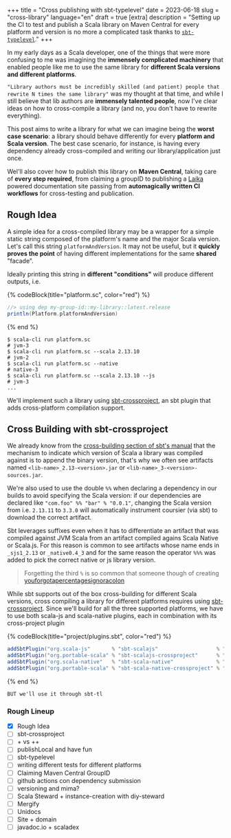 +++
title = "Cross publishing with sbt-typelevel"
date = 2023-06-18
slug = "cross-library"
language="en"
draft = true
[extra]
description = "Setting up the CI to test and publish a Scala library on Maven Central for every platform and version is no more a complicated task thanks to [`sbt-typelevel`](https://typelevel.org/sbt-typelevel)."
+++

In my early days as a Scala developer, one of the things that were more confusing to me was imagining the **immensely complicated machinery** that enabled people like me to use the same library for **different Scala versions and different platforms**.

`"Library authors must be incredibly skilled (and patient) people that rewrite N times the same library"` was my thought at that time, and while I still believe that lib authors are **immensely talented people**, now I've clear ideas on how to cross-compile a library (and no, you don't have to rewrite everything).

This post aims to write a library for what we can imagine being the **worst case scenario**: a library should behave differently for every **platform and Scala version**. The best case scenario, for instance, is having every dependency already cross-compiled and writing our library/application just once. 

Wel'll also cover how to publish this library on **Maven Central**, taking care of **every step required**, from claiming a groupID to publishing a [Laika] powered documentation site passing from **automagically written CI workflows** for cross-testing and publication.

## Rough Idea
A simple idea for a cross-compiled library may be a wrapper for a simple static string composed of the platform's name and the major Scala version. Let's call this string `platformAndVersion`. It may not be useful, but it **quickly proves the point** of having different implementations for the same **shared** "facade".

Ideally printing this string in **different "conditions"** will produce different outputs, i.e.

{% codeBlock(title="platform.sc", color="red") %}
```scala
//> using dep my-group-id::my-library::latest.release
println(Platform.platformAndVersion)
```
{% end %}

```cli
$ scala-cli run platform.sc
# jvm-3
$ scala-cli run platform.sc --scala 2.13.10
# jvm-2
$ scala-cli run platform.sc --native
# native-3
$ scala-cli run platform.sc --scala 2.13.10 --js
# jvm-3
...
```

We'll implement such a library using [sbt-crossproject], an sbt plugin that adds cross-platform compilation support.

## Cross Building with sbt-crossproject

We already know from the [cross-building section of sbt's manual] that the mechanism to indicate which version of Scala a library was compiled against is to append the binary version, that's why we often see artifacts named `<lib-name>_2.13-<version>.jar` or `<lib-name>_3-<version>-sources.jar`.

We're also used to use the double `%%` when declaring a dependency in our builds to avoid specifying the Scala version: if our dependencies are declared like `"com.foo" %% "bar" % "0.0.1"`, changing the Scala version from i.e. `2.13.11` to `3.3.0` will automatically instrument coursier (via sbt) to download the correct artifact.

Sbt leverages suffixes even when it has to differentiate an artifact that was compiled against JVM Scala from an artifact compiled agains Scala Native or Scala.js. For this reason is common to see artifacts whose name ends in `_sjs1_2.13` or `_native0.4_3` and for the same reason the operator `%%%` was added to pick the correct native or js library version.

> Forgetting the third `%` is so common that someone though of creating [youforgotapercentagesignoracolon]

While sbt supports out of the box cross-building for different Scala versions, cross compiling a library for different platforms requires using [sbt-crossproject]. Since we'll build for all the three supported platforms, we have to use both scala-js and scala-native plugins, each in combination with its cross-project plugin

{% codeBlock(title="project/plugins.sbt", color="red") %}
```scala
addSbtPlugin("org.scala-js"       % "sbt-scalajs"                   % "1.13.1")
addSbtPlugin("org.portable-scala" % "sbt-scalajs-crossproject"      % "1.2.0")
addSbtPlugin("org.scala-native"   % "sbt-scala-native"              % "0.4.14")
addSbtPlugin("org.portable-scala" % "sbt-scala-native-crossproject" % "1.2.0")
```
{% end %}

`BUT we'll use it through sbt-tl`

### Rough Lineup

- [x] Rough Idea
- [ ] sbt-crossproject
- [ ] \+ vs ++
- [ ] publishLocal and have fun
- [ ] sbt-typelevel
- [ ] writing different tests for different platforms
- [ ] Claiming Maven Central GroupID
- [ ] github actions con dependency submission
- [ ] versioning and mima?
- [ ] Scala Steward + instance-creation with diy-steward
- [ ] Mergify
- [ ] Unidocs
- [ ] Site + domain 
- [ ] javadoc.io + scaladex

[Laika]: https://github.com/typelevel/Laika
[Sonartype]: https://central.sonatype.com/
[sbt-typelevel]: https://typelevel.org/sbt-typelevel
[diy-steward]: https://github.com/armanbilge/diy-steward
[sbt-crossproject]: https://github.com/portable-scala/sbt-crossproject
[cross-building section of sbt's manual]: https://www.scala-sbt.org/1.x/docs/Cross-Build.html
[youforgotapercentagesignoracolon]: (https://youforgotapercentagesignoracolon.com/)